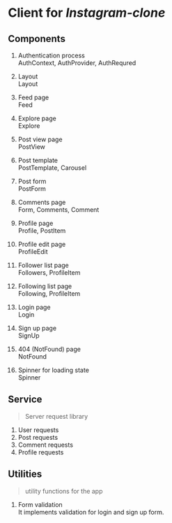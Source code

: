 # Client for *Instagram-clone*


## Components 
1. Authentication process \
AuthContext, AuthProvider, AuthRequred

2. Layout \
Layout

3. Feed page \
Feed

4. Explore page \
Explore

5. Post view page \
PostView

6. Post template \
PostTemplate, Carousel

7. Post form \
PostForm

8. Comments page \
Form, Comments, Comment

9. Profile page \
Profile, PostItem

10. Profile edit page \
ProfileEdit

11. Follower list page \
Followers, ProfileItem

11. Following list page \
Following, ProfileItem

12. Login page \
Login

13. Sign up page \
SignUp

14. 404 (NotFound) page \
NotFound

15. Spinner for loading state \
Spinner


## Service
> Server request library

1. User requests
2. Post requests
3. Comment requests
4. Profile requests


## Utilities
> utility functions for the app

1. Form validation \
It implements validation for login and sign up form.




